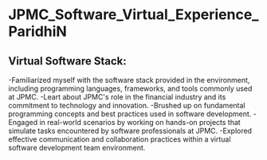 # JPMC_Software_Virtual_Experience_ParidhiN

## Virtual Software Stack:
-Familiarized myself with the software stack provided in the environment, including programming languages, frameworks, and tools commonly used at JPMC.
-Leart about JPMC's role in the financial industry and its commitment to technology and innovation.
-Brushed up on fundamental programming concepts and best practices used in software development.
-Engaged in real-world scenarios by working on hands-on projects that simulate tasks encountered by software professionals at JPMC.
-Explored effective communication and collaboration practices within a virtual software development team environment.
